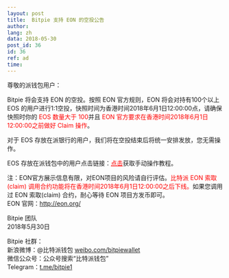```yaml
---
layout: post
title:  Bitpie 支持 EON 的空投公告
author: 
lang: zh
data: 2018-05-30
post_id: 36
id: 36
ref: ad
time: 
---
```




尊敬的派钱包用户：


Bitpie 将会支持 EON 的空投。按照 EON 官方规则，EON 将会对持有100个以上 EOS 的用户进行1:1空投，快照时间为香港时间2018年6月1日12:00:00点，请确保快照时你的<span style="color:red"> EOS 数量大于 100</span>并且 <span style="color:red">EON 官方要求在香港时间2018年6月1日12:00:00之前做好 Claim 操作</span>。


对于 EOS 存放在派银行的用户，我们将在空投结束后将统一安排发放，您无需操作。
 

EOS 存放在派钱包中的用户点击链接：<a href="http://docs.bitpie.com/zh_CN/latest/commonContract/index.html#eon-claim" style="color:red" target="_blank">点击</a>获取手动操作教程。


注：EON官方展示信息有限，对EON项目的风险请自行评估。<span style="color:red">比特派 EON 索取(claim) 调用合约功能将在香港时间2018年6月1日12:00:00之后下线。</span>如果您调用过 EON 索取(claim) 合约，耐心等待 EON 项目方发币即可。<br/>
EON 官网：<a href="http://eon.org/#/" target="_blank" style="color:red">http://eon.org/</a>


Bitpie 团队<br/>
2018年5月30日


Bitpie 社群：<br/>
新浪微博：@比特派钱包 <a href="https://weibo.com/bitpiewallet" target="_blank">weibo.com/bitpiewallet</a><br/>
微信公众号：公众号搜索“比特派钱包”<br/>
Telegram：<a href="https://t.me/bitpie1" target="_blank">t.me/bitpie1</a>